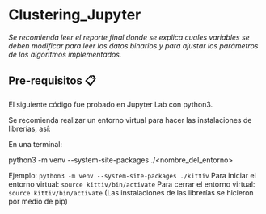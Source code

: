 # Clustering_Jupyter

_Se recomienda leer el reporte final donde se explica cuales variables se deben modificar para leer los datos binarios y para ajustar los parámetros de los algoritmos implementados._

## Pre-requisitos 📋
  El siguiente código fue probado en Jupyter Lab con python3.
  
  Se recomienda realizar un entorno virtual para hacer las instalaciones de librerías, así:
  
  En una terminal:
  
  python3 -m venv --system-site-packages ./<nombre_del_entorno>
  
  Ejemplo:
      ```
     python3 -m venv --system-site-packages ./kittiv
    ```
      Para iniciar el entorno virtual:
          ```
         source kittiv/bin/activate
        ```
      Para cerrar el entorno virtual:
    ```
         source kittiv/bin/activate
        ```
  (Las instalaciones de las librerías se hicieron por medio de pip)
 
